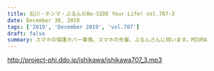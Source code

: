 ```yaml
---
title: 石川・ホンマ・ぶるんのBe-SIDE Your Life! vol.707-3
date: December 30, 2019
tags: ['2019', 'December 2019', 'vol.707']
draft: false
summary: スマホの保護カバー事情。スマホの先輩、ぶるんさんに伺います。MIURA
---
```


http://project-phi.ddo.jp/ishikawa/ishikawa707_3.mp3